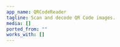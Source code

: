 ```yaml
---
app_name: QRCodeReader
tagline: Scan and decode QR Code images.
media: []
ported_from: ""
works_with: []
---
```



